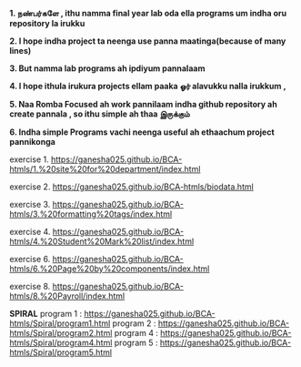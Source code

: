**1. நண்பர்களே , ithu namma final year lab oda ella programs um indha oru repository la irukku**

**2. I hope indha project ta neenga use panna maatinga(because of many lines)**

**3. But namma lab programs ah ipdiyum pannalaam**

**4. I hope ithula irukura projects ellam paaka ஓர் alavukku nalla irukkum ,**

**5. Naa Romba Focused ah work pannilaam indha github repository ah create pannala , so ithu simple ah thaa இருக்கும்**

**6. Indha simple Programs vachi neenga useful ah ethaachum project pannikonga**


exercise 1. https://ganesha025.github.io/BCA-htmls/1.%20site%20for%20department/index.html

exercise 2. https://ganesha025.github.io/BCA-htmls/biodata.html

exercise 3. https://ganesha025.github.io/BCA-htmls/3.%20formatting%20tags/index.html

exercise 4. https://ganesha025.github.io/BCA-htmls/4.%20Student%20Mark%20list/index.html

exercise 6. https://ganesha025.github.io/BCA-htmls/6.%20Page%20by%20components/index.html

exercise 8. https://ganesha025.github.io/BCA-htmls/8.%20Payroll/index.html



**SPIRAL**
program 1 : https://ganesha025.github.io/BCA-htmls/Spiral/program1.html
program 2 : https://ganesha025.github.io/BCA-htmls/Spiral/program2.html
program 4 : https://ganesha025.github.io/BCA-htmls/Spiral/program4.html
program 5 : https://ganesha025.github.io/BCA-htmls/Spiral/program5.html
